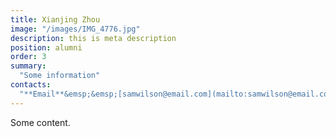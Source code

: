```yaml
---
title: Xianjing Zhou
image: "/images/IMG_4776.jpg"
description: this is meta description
position: alumni
order: 3
summary:
  "Some information"
contacts:
  "**Email**&emsp;&emsp;[samwilson@email.com](mailto:samwilson@email.com)"
---
```


Some content.
 
